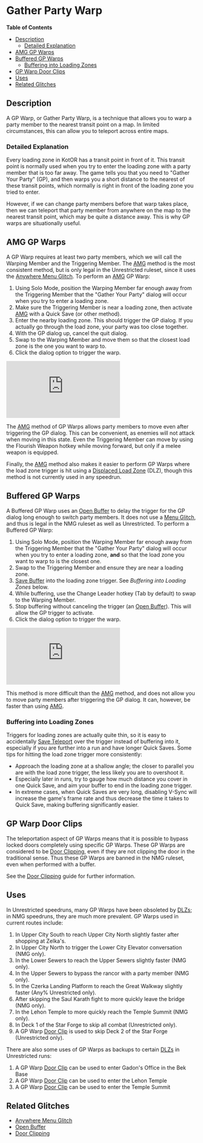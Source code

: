 

# Gather Party Warp

**Table of Contents**
- [Description](#description)
  - [Detailed Explanation](#detailed-explanation) 
- [AMG GP Warps](#amg-gp-warps)
- [Buffered GP Warps](#buffered-gp-warps)
  - [Buffering into Loading Zones](#buffering-into-loading-zones)
- [GP Warp Door Clips](#gp-warp-door-clips)
- [Uses](#uses)
- [Related Glitches](#related-glitches)

## Description

A GP Warp, or Gather Party Warp, is a technique that allows you to warp a party member to the nearest transit point on a map.  In limited circumstances, this can allow you to teleport across entire maps.

### Detailed Explanation

Every loading zone in KotOR has a transit point in front of it.  This transit point is normally used when you try to enter the loading zone with a party member that is too far away.  The game tells you that you need to "Gather Your Party" (GP), and then warps you a short distance to the nearest of these transit points, which normally is right in front of the loading zone you tried to enter.

However, if we can change party members before that warp takes place, then we can teleport that party member from anywhere on the map to the nearest transit point, which may be quite a distance away.  This is why GP warps are situationally useful.

## AMG GP Warps

A GP Warp requires at least two party members, which we will call the Warping Member and the Triggering Member.  The [AMG](<../Major Glitches/Anywhere Menu Glitch>) method is the most consistent method, but is only legal in the Unrestricted ruleset, since it uses the [Anywhere Menu Glitch](<../Major Glitches/Anywhere Menu Glitch>).  To perform an [AMG](<../Major Glitches/Anywhere Menu Glitch>) GP Warp:

1. Using Solo Mode, position the Warping Member far enough away from the Triggering Member that the "Gather Your Party" dialog will occur when you try to enter a loading zone.
2. Make sure the Triggering Member is near a loading zone, then activate [AMG](<../Major Glitches/Anywhere Menu Glitch>) with a Quick Save (or other method).
3. Enter the nearby loading zone.  This should trigger the GP dialog.  If you actually go through the load zone, your party was too close together.
4. With the GP dialog up, cancel the quit dialog.
5. Swap to the Warping Member and move them so that the closest load zone is the one you want to warp to.
6. Click the dialog option to trigger the warp.

<div class="video-container">
    <iframe title="YouTube video player" src="https://www.youtube.com/embed/YVBe0PbfRtQ" frameborder="0"></iframe>
</div>

The [AMG](<../Major Glitches/Anywhere Menu Glitch>) method of GP Warps allows party members to move even after triggering the GP dialog.  This can be convenient, as enemies will not attack when moving in this state.  Even the Triggering Member can move by using the Flourish Weapon hotkey while moving forward, but only if a melee weapon is equipped.

Finally, the [AMG](<../Major Glitches/Anywhere Menu Glitch>) method also makes it easier to perform GP Warps where the load zone trigger is hit using a [Displaced Load Zone](<../Major Glitches/Displaced Load Zone>) (DLZ), though this method is not currently used in any speedrun.

## Buffered GP Warps

A Buffered GP Warp uses an [Open Buffer](<Save Buffering#open-buffers>) to delay the trigger for the GP dialog long enough to switch party members.  It does not use a [Menu Glitch](<../Major Glitches/Anywhere Menu Glitch>), and thus is legal in the NMG ruleset as well as Unrestricted.  To perform a Buffered GP Warp:

1. Using Solo Mode, position the Warping Member far enough away from the Triggering Member that the "Gather Your Party" dialog will occur when you try to enter a loading zone, **and** so that the load zone you want to warp to is the closest one.
2. Swap to the Triggering Member and ensure they are near a loading zone.
3. [Save Buffer](<Save Buffering>) into the loading zone trigger.  See *Buffering into Loading Zones* below.
4. While buffering, use the Change Leader hotkey (Tab by default) to swap to the Warping Member.
5. Stop buffering without canceling the trigger (an [Open Buffer](<Save Buffering#open-buffers>)).  This will allow the GP trigger to activate.
6. Click the dialog option to trigger the warp.

<div class="video-container">
    <iframe title="YouTube video player" src="https://www.youtube.com/embed/e5fNQXxHfaU" frameborder="0"></iframe>
</div>

This method is more difficult than the [AMG](<../Major Glitches/Anywhere Menu Glitch>) method, and does not allow you to move party members after triggering the GP dialog.  It can, however, be faster than using [AMG](<../Major Glitches/Anywhere Menu Glitch>).  

### Buffering into Loading Zones

Triggers for loading zones are actually quite thin, so it is easy to accidentally [Save Teleport](<Save Teleporting>) over the trigger instead of buffering into it, especially if you are further into a run and have longer Quick Saves.  Some tips for hitting the load zone trigger more consistently:

- Approach the loading zone at a shallow angle; the closer to parallel you are with the load zone trigger, the less likely you are to overshoot it.
- Especially later in runs, try to gauge how much distance you cover in one Quick Save, and aim your buffer to end in the loading zone trigger.
- In extreme cases, when Quick Saves are very long, disabling V-Sync will increase the game's frame rate and thus decrease the time it takes to Quick Save, making buffering significantly easier.

## GP Warp Door Clips

The teleportation aspect of GP Warps means that it is possible to bypass locked doors completely using specific GP Warps.  These GP Warps are considered to be [Door Clipping](<../Major Glitches/Door Clipping>), even if they are not clipping the door in the traditional sense.  Thus these GP Warps are banned in the NMG ruleset, even when performed with a buffer.

See the [Door Clipping](<../Major Glitches/Door Clipping#gather-party-warp-clips>) guide for further information.

## Uses

In Unrestricted speedruns, many GP Warps have been obsoleted by [DLZs](<../Major Glitches/Displaced Load Zone>); in NMG speedruns, they are much more prevalent.  GP Warps used in current routes include:

1. In Upper City South to reach Upper City North slightly faster after shopping at Zelka's.
2. In Upper City North to trigger the Lower City Elevator conversation (NMG only).
3. In the Lower Sewers to reach the Upper Sewers slightly faster (NMG only).
4. In the Upper Sewers to bypass the rancor with a party member (NMG only).
5. In the Czerka Landing Platform to reach the Great Walkway slightly faster (Any% Unrestricted only).
6. After skipping the Saul Karath fight to more quickly leave the bridge (NMG only).
7. In the Lehon Temple to more quickly reach the Temple Summit (NMG only).
8. In Deck 1 of the Star Forge to skip all combat (Unrestricted only).
9. A GP Warp [Door Clip](<../Major Glitches/Door Clipping#gather-party-warp-clips>) is used to skip Deck 2 of the Star Forge (Unrestricted only).

There are also some uses of GP Warps as backups to certain [DLZs](<../Major Glitches/Displaced Load Zone>) in Unrestricted runs:

1. A GP Warp [Door Clip](<../Major Glitches/Door Clipping#gather-party-warp-clips>) can be used to enter Gadon's Office in the Bek Base
2. A GP Warp [Door Clip](<../Major Glitches/Door Clipping#gather-party-warp-clips>) can be used to enter the Lehon Temple
3. A GP Warp [Door Clip](<../Major Glitches/Door Clipping#gather-party-warp-clips>) can be used to enter the Temple Summit


## Related Glitches

* [Anywhere Menu Glitch](<../Major Glitches/Anywhere Menu Glitch.>)
* [Open Buffer](<Save Buffering#open-buffers>)
* [Door Clipping](<../Major Glitches/Door Clipping#gather-party-warp-clips>)
